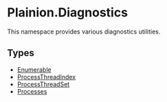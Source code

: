 
# Plainion.Diagnostics

This namespace provides various diagnostics utilities.

## Types

* [Enumerable](Enumerable.md)
* [ProcessThreadIndex](ProcessThreadIndex.md)
* [ProcessThreadSet](ProcessThreadSet.md)
* [Processes](Processes.md)
